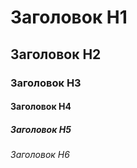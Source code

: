 <!DOCTYPE html>
<html>
<head>
<title>Заголовки</title>
</head>
<body>
<h1>Заголовок H1</h1>
<h2>Заголовок H2</h2>
<h3>Заголовок H3</h3>
<h4>Заголовок H4</h4>
<h5>Заголовок H5</h5>
<h6>Заголовок H6</h6>
</body>
</html>

